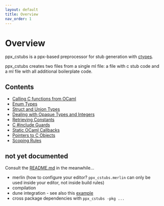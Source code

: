 ```yaml
---
layout: default
title: Overview
nav_order: 1
---
```


# Overview

ppx_cstubs is a ppx-based preprocessor for stub generation with
[ctypes](https://github.com/ocamllabs/ocaml-ctypes).

ppx_cstubs creates two files from a single ml file: a file with c stub
code and a ml file with all additional boilerplate code.

## Contents

* [Calling C functions from OCaml](./functions.md)
* [Enum Types](./enums.md)
* [Struct and Union Types](./structures.md)
* [Dealing with Opaque Types and Integers](./opaque.md)
* [Retrieving Constants](./constants.md)
* [C #include Guards](./header.md)
* [Static OCaml Callbacks](./static_callbacks.md)
* [Pointers to C Objects](./foreign_value.md)
* [Scoping Rules](./scope.md)

## not yet documented

Consult the
[README.md](https://github.com/fdopen/ppx_cstubs/blob/master/README.md)
in the meanwhile...

* merlin (how to configure your editor? `ppx_cstubs.merlin` can only
  be used inside your editor, not inside build rules)
* compilation
* dune integration - see also this [example](https://github.com/fdopen/ppx_cstubs/tree/master/examples/dune-project)
* cross package dependencies with `ppx_cstubs -pkg ...`
